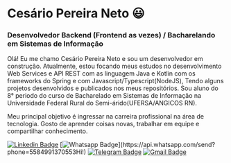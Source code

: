 # Cesário Pereira Neto :smiley:
### Desenvolvedor Backend (Frontend as vezes) / Bacharelando em Sistemas de Informação

Olá! Eu me chamo Cesário Pereira Neto e sou um desenvolvedor em construção. Atualmente, estou focando meus estudos no desenvolvimento Web Services e API REST com as linguagem Java e Kotlin com os frameworks do Spring e com Javascript/Typescript(NodeJS), Tendo alguns projetos desenvolvidos e publicados nos meus repositórios. Sou aluno do 8° periodo do curso de Bacharelado em Sistemas de Informação na Universidade Federal Rural do Semi-árido(UFERSA/ANGICOS RN).

Meu principal objetivo é ingressar na carreira profissional na área de tecnologia. Gosto de aprender coisas novas, trabalhar em equipe e compartilhar conhecimento.

[![Linkedin Badge](https://img.shields.io/badge/-LinkedIn-blue?style=flat-square&logo=Linkedin&logoColor=white&link=https://www.linkedin.com/in/cesarionto/)](https://www.linkedin.com/in/cesarionto)
[![Whatsapp Badge](https://img.shields.io/badge/-Whatsapp-4CA143?style=flat-square&labelColor=4CA143&logo=whatsapp&logoColor=white&link=https://api.whatsapp.com/send?phone=5585999881135&text=Hi!)](https://api.whatsapp.com/send?phone=5584991370553Hi!)
[![Telegram Badge](https://img.shields.io/badge/-Telegram-1ca0f1?style=flat-square&labelColor=1ca0f1&logo=telegram&logoColor=white&link=https://t.me/cesariontoo)](https://t.me/gilvanhenrique)
[![Gmail Badge](https://img.shields.io/badge/-Gmail-c14438?style=flat-square&logo=Gmail&logoColor=white&link=mailto:gilvanhenrique.dev@gmail.com)](mailto:cesariopereiraneto@gmail.com)
